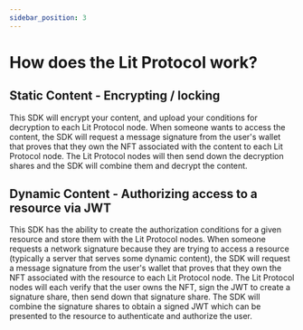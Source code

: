 ```yaml
---
sidebar_position: 3
---
```


# How does the Lit Protocol work?

## Static Content - Encrypting / locking

This SDK will encrypt your content, and upload your conditions for decryption to each Lit Protocol node. When someone wants to access the content, the SDK will request a message signature from the user's wallet that proves that they own the NFT associated with the content to each Lit Protocol node. The Lit Protocol nodes will then send down the decryption shares and the SDK will combine them and decrypt the content.

## Dynamic Content - Authorizing access to a resource via JWT

This SDK has the ability to create the authorization conditions for a given resource and store them with the Lit Protocol nodes. When someone requests a network signature because they are trying to access a resource (typically a server that serves some dynamic content), the SDK will request a message signature from the user's wallet that proves that they own the NFT associated with the resource to each Lit Protocol node. The Lit Protocol nodes will each verify that the user owns the NFT, sign the JWT to create a signature share, then send down that signature share. The SDK will combine the signature shares to obtain a signed JWT which can be presented to the resource to authenticate and authorize the user.
